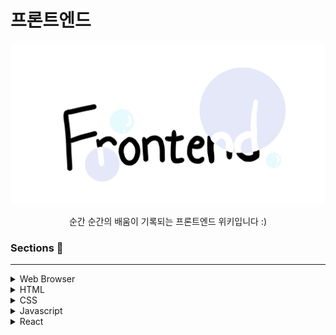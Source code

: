 # 프론트엔드

<p align="center">
<img src="./img/frontend.jpeg" alt="Frontend" style="width:600px;"/>
</p>
  
<div align="center">순간 순간의 배움이 기록되는 프론트엔드 위키입니다 :)</div>


### Sections 📖

---

<details>
<summary>Web Browser</summary>
<div markdown="1">

1. [브라우저의 동작원리는 무엇일까요](./Web_Browser/브라우저의_동작원리는_무엇일까요.md)

</div>
</details>

<details>
<summary>HTML</summary>
<div markdown="1">

</div>
</details>

<details>
<summary>CSS</summary>
<div markdown="1">

</div>
</details>

<details>
<summary>Javascript</summary>
<div markdown="1">

1. [실행 컨텍스트는 무엇일까요](./Javascript/실행_컨텍스트는_무엇일까요.md)
2. [var, let, const는 무엇일까요](./Javascript/var_let_const는_무엇일까요.md)
2. [클로저는 무엇일까요](./Javascript/클로저는_무엇일까요.md)

</div>
</details>

<details>
<summary>React</summary>
<div markdown="1">

</div>
</details>

